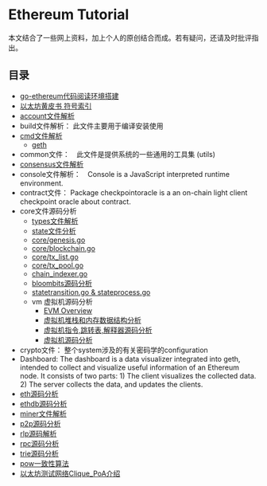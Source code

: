 # Ethereum Tutorial
本文结合了一些网上资料，加上个人的原创结合而成。若有疑问，还请及时批评指出。

## 目录

- [go-ethereum代码阅读环境搭建](/go-ethereum源码阅读环境搭建.md)
- [以太坊黄皮书 符号索引](a黄皮书里面出现的所有的符号索引.md)
- [account文件解析](/accounts源码分析.md)
- build文件解析： 此文件主要用于编译安装使用
- [cmd文件解析](/cmd.md)
  - [geth](/cmd-geth.md)
- common文件：　此文件是提供系统的一些通用的工具集 (utils)
- [consensus文件解析](/consensus.md)
- console文件解析：　Console is a JavaScript interpreted runtime environment.
- contract文件： Package checkpointoracle is a an on-chain light client checkpoint oracle about contract.
- core文件源码分析
	- [types文件解析](/types.md)
	- [state文件分析](/core-state源码分析.md)
	- [core/genesis.go](/core-genesis创世区块源码分析.md)
	- [core/blockchain.go](/core-blockchain源码分析.md)
	- [core/tx_list.go](/core-txlist交易池的一些数据结构源码分析.md)
	- [core/tx_pool.go](/core-txpool交易池源码分析.md)
	- [chain_indexer.go](/core-chain_indexer源码解析.md)
	- [bloombits源码分析](/core-bloombits源码分析.md)
	- [statetransition.go & stateprocess.go](/core-state-process源码分析.md)
	- vm 虚拟机源码分析
		- [EVM Overview](/EVM-overview.md)
		- [虚拟机堆栈和内存数据结构分析](/core-vm-stack-memory源码分析.md)
		- [虚拟机指令,跳转表,解释器源码分析](/core-vm-jumptable-instruction.md)
		- [虚拟机源码分析](/core-vm源码分析.md)
- crypto文件： 整个system涉及的有关密码学的configuration
- Dashboard: The dashboard is a data visualizer integrated into geth, intended to collect and visualize useful information of an Ethereum node. It consists of two parts: 1) The client visualizes the collected data. 2) The server collects the data, and updates the clients.
- [eth源码分析](/eth源码分析.md)
- [ethdb源码分析](/ethdb源码分析.md)
- [miner文件解析](/miner-module.md)
- [p2p源码分析](/p2p源码分析.md)
- [rlp源码解析](/rlp文件解析.md)
- [rpc源码分析](/rpc源码分析.md)
- [trie源码分析](/trie源码分析.md)
- [pow一致性算法](/pow一致性算法.md)
- [以太坊测试网络Clique_PoA介绍](/以太坊测试网络Clique_PoA介绍.md)


